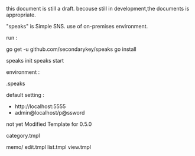 this document is still a draft.
becouse still in development,the documents is appropriate.

"speaks" is Simple SNS.
use of on-premises environment.

run :

go get -u github.com/secondarykey/speaks
go install

speaks init
speaks start

environment :

  .speaks 

default setting :

- http://localhost:5555
- admin@localhost/p@ssword

not yet Modified Template for 0.5.0

category.tmpl

memo/
  edit.tmpl
  list.tmpl
  view.tmpl

